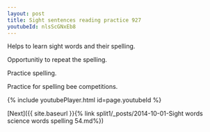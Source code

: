 ```yaml
---
layout: post
title: Sight sentences reading practice 927
youtubeId: nlsScGNxEb8
---
```

 
 
Helps to learn sight words and their spelling.

Opportunitiy to repeat the spelling. 

Practice spelling. 
 
Practice for spelling bee competitions. 
 
{% include youtubePlayer.html id=page.youtubeId %}
 
 

[Next]({{ site.baseurl }}{% link  split1/_posts/2014-10-01-Sight words science words spelling 54.md%})
 
